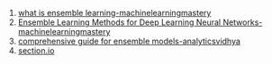 1. <a href="https://machinelearningmastery.com/what-is-ensemble-learning/">what is ensemble learning-machinelearningmastery</a>
2. <a href="https://machinelearningmastery.com/ensemble-methods-for-deep-learning-neural-networks/#:~:text=with%20sample%20code).-,Reduce%20Variance%20Using%20an%20Ensemble%20of%20Models,are%20better%20than%20random%20chance.">Ensemble Learning Methods for Deep Learning Neural Networks-machinelearningmastery</a>
3. <a href="https://www.analyticsvidhya.com/blog/2018/06/comprehensive-guide-for-ensemble-models/">comprehensive guide for ensemble models-analyticsvidhya</a>
4. <a href="https://www.section.io/engineering-education/ensemble-bias-var/">section.io</a>
